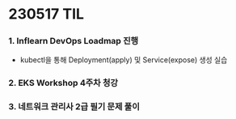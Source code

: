 # 230517 TIL
### 1. Inflearn DevOps Loadmap 진행
- kubectl을 통해 Deployment(apply) 및 Service(expose) 생성 실습
### 2. EKS Workshop 4주차 청강
### 3. 네트워크 관리사 2급 필기 문제 풀이